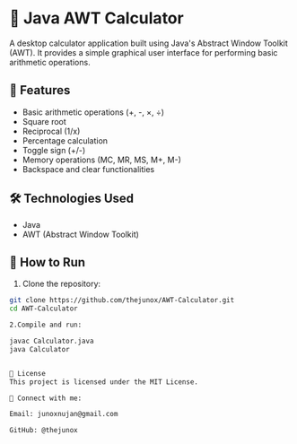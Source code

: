 # 🧮 Java AWT Calculator

A desktop calculator application built using Java's Abstract Window Toolkit (AWT). It provides a simple graphical user interface for performing basic arithmetic operations.

## 🚀 Features

- Basic arithmetic operations (+, -, ×, ÷)
- Square root
- Reciprocal (1/x)
- Percentage calculation
- Toggle sign (+/-)
- Memory operations (MC, MR, MS, M+, M-)
- Backspace and clear functionalities

## 🛠️ Technologies Used

- Java
- AWT (Abstract Window Toolkit)


## 📂 How to Run

1. Clone the repository:

```bash
git clone https://github.com/thejunox/AWT-Calculator.git
cd AWT-Calculator

2.Compile and run:

javac Calculator.java
java Calculator


📄 License
This project is licensed under the MIT License.

🔗 Connect with me:

Email: junoxnujan@gmail.com

GitHub: @thejunox
